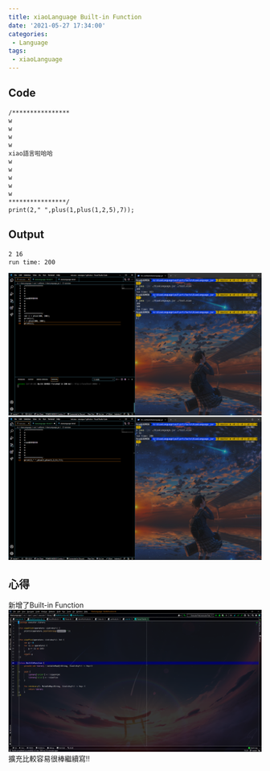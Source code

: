 ```yaml
---
title: xiaoLanguage Built-in Function
date: '2021-05-27 17:34:00'
categories:
 - Language
tags:
 - xiaoLanguage
---
```



## Code
```
/****************
w
w
w
w
xiao語言啦哈哈
w
w
w
w
w
****************/
print(2," ",plus(1,plus(1,2,5),7));
```

## Output
```
2 16
run time: 200
```
![就是圖片別懷疑](/image/code-18.png)
![就是圖片別懷疑](/image/code-16.png)

## 心得
新增了Built-in Function <br>
![就是圖片別懷疑](./image/code-17.png)
擴充比較容易很棒繼續寫!!